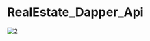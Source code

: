 # RealEstate_Dapper_Api

![2](https://github.com/user-attachments/assets/2d6dc83e-862e-4ab9-a351-543ccffd7e8a)
